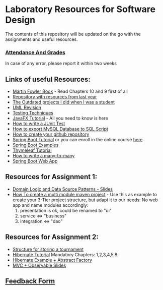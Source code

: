 # Laboratory Resources for Software Design

The contents of this repository will be updated on the go with the assignments and useful resources.
###	[Attendance And Grades](https://docs.google.com/spreadsheets/d/1NU7DB_1LwxpQYJ7KimdscYEL8o9uWoAEIaiV-8zn_gM/edit?usp=sharing)
In case of any error, please report it within two weeks

##	Links of useful Resources:

*	[Martin Fowler Book](http://disi.unal.edu.co/dacursci/sistemasycomputacion/docs/SWEBOK/Systems%20Engineering%20-%20EAA%20-%20Patterns%20of%20Enterprise%20Application%20Architecture%20-%20Addison%20Wesley.pdf "Martin Fowler PEAA") - Read Chapters 10 and 9 first of all
*	[Repository with resources from last year](https://github.com/SoftwareDesign2017/SoftwareDesign2017 "SoftwareDesign2017")
*	[The Outdated projects I did when I was a student](https://github.com/buzea/Software-Design "Mambo Jambo Jibberish")
*	[UML Revision](https://drive.google.com/open?id=1Hkn_BHRFjm42G_R1VN0k3cQntGX5Hv-7)
*	[Testing Techniques](https://drive.google.com/open?id=1CBZvPDo31fNXHSWTjsn9rCQwPQHiN8ct)
*	[JavaFX Tutorial](https://www.youtube.com/playlist?list=PL6gx4Cwl9DGBzfXLWLSYVy8EbTdpGbUIG) - All you need to know is here
*	[How to write a JUnit Test](https://www.tutorialspoint.com/junit/junit_writing_tests.htm)
*	[How to export MySQL Database to SQL Script](https://youtu.be/ffmCGVse8yg)
*	[How to create your github repository](https://buzea-vlad.tinytake.com/sf/MjQzNDE2MF83MzYzMDM4)
*	[Spring Boot Tutorial](https://www.youtube.com/playlist?list=PLqq-6Pq4lTTbx8p2oCgcAQGQyqN8XeA1x) or you can enroll in the online course [here](https://javabrains.thinkific.com/courses/springboot-quickstart)
*	[Spring Boot Examples](http://www.mkyong.com/tutorials/spring-boot-tutorials/)
*	[Thymeleaf Tutorial](https://www.thymeleaf.org/doc/tutorials/2.1/thymeleafspring.html)
*	[How to write a many-to-many](https://vladmihalcea.com/the-best-way-to-use-the-manytomany-annotation-with-jpa-and-hibernate/)
*	[Spring Boot Web App](https://dzone.com/articles/creating-a-web-application-with-spring-boot)

## Resources for Assignment 1:
*	[Domain Logic and Data Source Patterns - Slides](https://docs.google.com/presentation/d/1iOOMN-Tr3VDAUYMSLobgvn2FBubhfRrIuvV9OtxtZcU/edit?usp=sharing)
*	[How To create a multi module maven project](https://www.youtube.com/watch?v=obHce3gvgec) - Use this as example to create your 3-Tier project structure, but adapt it to our needs: No web app and name modules accordingly:
	<ol>
			<li> presentation is ok, could be renamed to "ui" </li>
			<li> service <=> "business" </li>
			<li> integration <=> "dao" </li>
	</ol>
	


## Resources for Assignment 2:
*	[Structure for storing a tournament](https://docs.google.com/presentation/d/1k0A6Y5MV830cZgmHlqgqblFgtVWtaZNa3e6OCNBlkeY/edit?usp=sharing)
*	[Hibernate Tutorial](https://www.journaldev.com/3793/hibernate-tutorial) Mandatory Chapters: 1,2,3,4,5,8.
*	[Hibernate Example + Abstract Factory](https://github.com/buzea/SoftwareDesign2018/tree/master/Examples/Hibernate)
*	[MVC + Observable Slides](https://docs.google.com/presentation/d/1RlRJl_5q7cNeaB6W3HWTmMxhjRbOjWzFFMa99Bej7Bo/edit?usp=sharing)

## [Feedback Form](https://goo.gl/forms/0GK7i1fQHjAjWg6T2)
